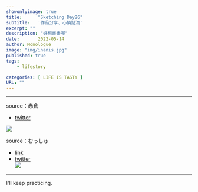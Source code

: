```yaml
---
showonlyimage: true
title:      "Sketching Day26"
subtitle:   '作品分享、心情點滴'
excerpt: ""
description: "好想畫畫喔"
date:       2022-05-14
author: Monologue    
image: "img/inanis.jpg"
published: true 
tags:
    - lifestory

categories: [ LIFE IS TASTY ]
URL: ""
---
```

***

source：赤倉  
* [twitter](https://twitter.com/akakura1341)  
  
![](/blog/sketch/d26-1.jpg)
  
source：むっしゅ  
* [link](https://www.pixiv.net/artworks/76717399)  
* [twitter](https://twitter.com/omu001)  
![](/blog/sketch/d26-2.jpg)  
  
***
I'll keep practicing.
<!--more-->
